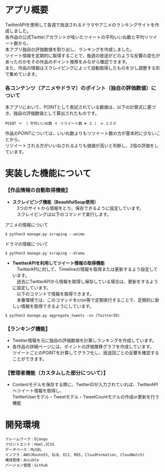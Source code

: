 # アプリ概要
TwitterAPIを使用して各週で放送されるドラマやアニメのランキングサイトを作成しました。  
各作品の公式Twitterアカウントが呟いたツイートの平均いいね数と平均リツイート数から、  
本アプリ独自の評価数値を割り出し、ランキングを作成しました。  
ツイート情報を定期的に取得することで、毎週の放送がどのような反響の変化があったのかをその作品のポイント推移をみながら確認できます。  
また、作品の情報はスクレイピングによって自動取得したものを少し調整する形で集めています。


### 各コンテンツ（アニメやドラマ）のポイント（独自の評価数値）について
本アプリにおいて、POINTとして表記されている数値は、以下の計算式に基づき、独自の評価数値として算出されたものです。

`POINT ＝ （ 平均いいね数 ＋ リツイート数 ✖️ ２ ） ➗ １００`

作品のPOINTについては、いいね数よりもリツイート数の方が基本的に少ないことから、  
リツイートされる方がいいねされるよりも価値が高いと判断し、2倍の評価をしています。
  
  
# 実装した機能について
### 【作品情報の自動取得機能】  

- **スクレイピング機能（BeautifulSoup使用）**  
　3つのサイトから情報をとり、保存できるように設定しています。  
　スクレイピングは以下のコマンドで実行します。

アニメの情報について  
```
$ python3 manage.py scraping --anime
```

ドラマの情報について  
```
$ python3 manage.py scraping --drama
```

- **TwetterAPIを利用してツイート情報の取得機能**  
　TwitterAPIに対して、Timelineの情報を取得または更新するよう設定しています。  
　過去にTwitterAPIから情報を取得し保存している場合は、更新をするように設定しています。  
　以下のコマンドで情報を取得できます。  
　本番環境では、このコマンドをcron等で定期実行することで、定期的に新しい情報を取得できるようにしています。

```
$ python3 manage.py aggregate_tweets -sn (TwitterID)
```

### 【ランキング機能】
- Twetter情報を元に独自の評価数値を計算しランキングを作成しています。
- 各作品の詳細ページには、ポイントの評価推移グラフを作成しています。  
ツイートごとのPOINTを計算してグラフ化し、放送回ごとの反響を確認することができます。

### 【管理者機能（カスタムした部分について）】  
- Contentモデルを保存する際に、TwitterIDが入力されていれば、TwitterAPIへツイート情報を取得し、  
TwitterUserモデル・Tweetモデル・TweetCountモデルの作成or更新を行う機能  


# 開発環境
```
フレームワーク：Django
フロントエンド：Haml,SCSS
データベース：MySQL
インフラ：AWS(Route53, ELB, EC2, RDS, CloudFormation, CloudWatch)
構成管理：Ansible
バージョン管理：Github
```
